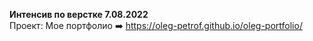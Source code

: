 <strong>Интенсив по верстке 7.08.2022 </strong> <br>
Проект: Моe портфолио ➡️ https://oleg-petrof.github.io/oleg-portfolio/
